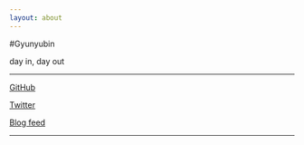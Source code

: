 ```yaml
---
layout: about
---
```


#Gyunyubin<br />

day in, day out


---

<div class="links">
<a href="https://github.com/kokikoki" target="_blank">GitHub</a>

<a href="https://twitter.com/kokikokikoki" target="_blank">Twitter</a>

<a href="/feed.xml" target="_blank">Blog feed</a>
</div>

---
